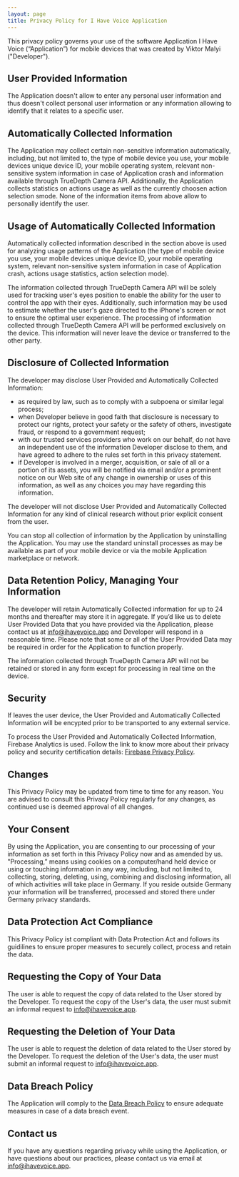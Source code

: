```yaml
---
layout: page
title: Privacy Policy for I Have Voice Application
---
```


This privacy policy governs your use of the software Application I Have Voice (“Application”) for mobile devices that was created by Viktor Malyi ("Developer").

## User Provided Information
The Application doesn't allow to enter any personal user information and thus doesn't collect personal user information or any information allowing to identify that it relates to a specific user.

## Automatically Collected Information
The Application may collect certain non-sensitive information automatically, including, but not limited to, the type of mobile device you use, your mobile devices unique device ID, your mobile operating system, relevant non-sensitive system information in case of Application crash and information available through TrueDepth Camera API. Additionally, the Application collects statistics on actions usage as well as the currently choosen action selection smode. None of the information items from above allow to personally identify the user.

## Usage of Automatically Collected Information
Automatically collected information described in the section above is used for analyzing usage patterns of the Application (the type of mobile device you use, your mobile devices unique device ID, your mobile operating system, relevant non-sensitive system information in case of Application crash, actions usage statistics, action selection mode).

The information collected through TrueDepth Camera API will be solely used for tracking user's eyes position to enable the ability for the user to control the app with their eyes. Additionally, such information may be used to estimate whether the user's gaze directed to the iPhone's screen or not to ensure the optimal user experience. The processing of information collected through TrueDepth Camera API will be performed exclusively on the device. This information will never leave the device or transferred to the other party.

## Disclosure of Collected Information
The developer may disclose User Provided and Automatically Collected Information:
- as required by law, such as to comply with a subpoena or similar legal process;
- when Developer believe in good faith that disclosure is necessary to protect our rights, protect your safety or the safety of others, investigate fraud, or respond to a government request;
- with our trusted services providers who work on our behalf, do not have an independent use of the information Developer disclose to them, and have agreed to adhere to the rules set forth in this privacy statement.
- if Developer is involved in a merger, acquisition, or sale of all or a portion of its assets, you will be notified via email and/or a prominent notice on our Web site of any change in ownership or uses of this information, as well as any choices you may have regarding this information.

The developer will not disclose User Provided and Automatically Collected Information for any kind of clinical research without prior explicit consent from the user.

You can stop all collection of information by the Application by uninstalling the Application. You may use the standard uninstall processes as may be available as part of your mobile device or via the mobile Application marketplace or network.

## Data Retention Policy, Managing Your Information
The developer will retain Automatically Collected information for up to 24 months and thereafter may store it in aggregate. If you’d like us to delete User Provided Data that you have provided via the Application, please contact us at info@ihavevoice.app and Developer will respond in a reasonable time. Please note that some or all of the User Provided Data may be required in order for the Application to function properly.

The information collected through TrueDepth Camera API will not be retained or stored in any form except for processing in real time on the device.

## Security
If leaves the user device, the User Provided and Automatically Collected Information will be encypted prior to be transported to any external service.

To process the User Provided and Automatically Collected Information, Firebase Analytics is used. Follow the link to know more about their privacy policy and security certification details: [Firebase Privacy Policy](https://firebase.google.com/support/privacy).

## Changes
This Privacy Policy may be updated from time to time for any reason. You are advised to consult this Privacy Policy regularly for any changes, as continued use is deemed approval of all changes.

## Your Consent
By using the Application, you are consenting to our processing of your information as set forth in this Privacy Policy now and as amended by us. "Processing,” means using cookies on a computer/hand held device or using or touching information in any way, including, but not limited to, collecting, storing, deleting, using, combining and disclosing information, all of which activities will take place in Germany. If you reside outside Germany your information will be transferred, processed and stored there under Germany privacy standards.

## Data Protection Act Compliance
This Privacy Policy ist compliant with Data Protection Act and follows its guidilines to ensure proper measures to 
securely collect, process and retain the data.

## Requesting the Copy of Your Data
The user is able to request the copy of data related to the User stored by the Developer. To request the copy of the User's data, the user must submit an informal request to info@ihavevoice.app.

## Requesting the Deletion of Your Data
The user is able to request the deletion of data related to the User stored by the Developer. To request the deletion of the User's data, the user must submit an informal request to info@ihavevoice.app.

## Data Breach Policy
The Application will comply to the [Data Breach Policy](../data-breach-policy) to ensure adequate measures in case of a data breach event.

## Contact us
If you have any questions regarding privacy while using the Application, or have questions about our practices, please contact us via email at info@ihavevoice.app.
